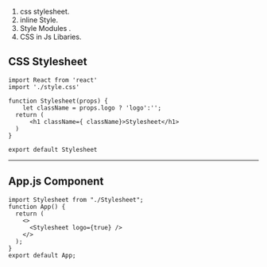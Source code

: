 1. css stylesheet.
2. inline Style.
3. Style Modules .
4. CSS in Js Libaries.

## CSS Stylesheet

```
import React from 'react'
import './style.css'

function Stylesheet(props) {
    let className = props.logo ? 'logo':'';
  return (
      <h1 className={ className}>Stylesheet</h1>
  )
}

export default Stylesheet

```
<hr>

## App.js Component 

```
import Stylesheet from "./Stylesheet";
function App() {
  return (
    <>
      <Stylesheet logo={true} />
    </>
  );
}
export default App;



```
